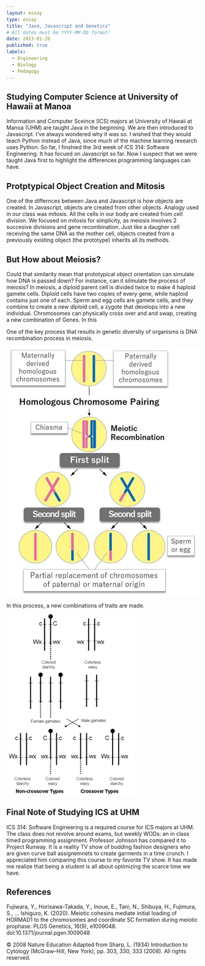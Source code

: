 ```yaml
---
layout: essay
type: essay
title: "Java, Javascript and Genetics"
# All dates must be YYYY-MM-DD format!
date: 2023-01-26
published: true
labels:
  - Engineering
  - Biology
  - Pedagogy 
---
```




## Studying Computer Science at University of Hawaii at Manoa 

Information and Computer Sceince (ICS) majors at University of Hawaii at Manoa (UHM) are taught Java in the beginning. We are then introduced to Javascript. I've always wondered why it was so. I wished that they would teach Python instead of Java, since much of the machine learning research uses Python. So far, I finshied the 3rd week of ICS 314: Software Engineering. It has focued on Javascript so far. Now I suspect that we were taught Java first to highlight the differences programming languages can have. 

## Protptypical Object Creation and Mitosis  

One of the differnces between Java and Javascript is how objects are created. In Javascript, objects are created from other objects. Analogy used in our class was mitosis. All the cells in our body are created from cell division. We focused on mitosis for simplicity, as meiosis involves 2 succesive divisions and gene recombination. Just like a daugher cell receiving the same DNA as the mother cell, objects created from a previously existing object (the prototype)  inherits all its methods. 

## But How about Meiosis?

Could that similarity mean that prototypical object orientation can simulate how DNA is passed down? For instance, can it silmulate the process of meiosis? In meiosis, a diploid parent cell is divided twice to make 4 haploid gamete cells. Diploid cells have two copies of every gene, while haploid contains just one of each. Sperm and egg cells are gamete cells, and they combine to create a new diploid cell, a zygote that develops into a new individual. Chromosomes can physically cross over and and swap, creating a new combination of Genes. In this 

One of the key process that results in genetic diversity of organisms is DNA recombination process in meiosis. 

<img class="img-fluid" src="./chromosomeRecombination.jpeg">

In this process, a new combinations of traits are made. 

<img class="img-fluid" src="./mcclintock_knobs_MID_1.jpg">

## Final Note of Studying ICS at UHM

ICS 314: Software Engineering is a required course for ICS majors at UHM. The class does not revolve around exams, but weekly WODs: an in class timed programming assignment. Professor Johnson has compared it to Project Runway. It is a reality TV show of budding fashion designers who are given curve ball assignemnets to create garments in a time crunch. I appreciated him comparing this course to my favorite TV show. It has made me realize that being a student is all about optimizing the scarce time we have. 


## References

Fujiwara, Y., Horisawa-Takada, Y., Inoue, E., Tani, N., Shibuya, H., Fujimura, S., ... Ishiguro, K. (2020). Meiotic cohesins mediate initial loading of HORMAD1 to the chromosomes and coordinate SC formation during meiotic prophase. PLOS Genetics, 16(9), e1009048. 
doi:10.1371/journal.pgen.1009048

© 2008 Nature Education Adapted from Sharp, L. (1934) Introduction to Cytology (McGraw–Hill, New York), pp. 303, 330, 333 (2008). All rights reserved.  



